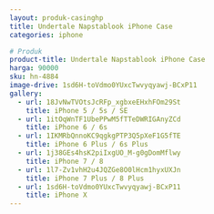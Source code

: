 ```yaml
---
layout: produk-casinghp
title: Undertale Napstablook iPhone Case
categories: iphone

# Produk
product-title: Undertale Napstablook iPhone Case
harga: 90000
sku: hn-4884
image-drive: 1sd6H-toVdmo0YUxcTwvyqyawj-BCxP11
gallery:
  - url: 18JvNwTVOtsJcRFp_xgbxeEHxhFOm29St
    title: iPhone 5 / 5s / SE
  - url: 1itOqWnTF1UbePPwM5fTTeDWRIGAnyZCd
    title: iPhone 6 / 6s
  - url: 1IKMRbQnnoKC9qgkgPTP3Q5pXeF1G5fTE
    title: iPhone 6 Plus / 6s Plus
  - url: 1j38GEs4hsK2piIxgUO_M-g0gDomMflwy
    title: iPhone 7 / 8
  - url: 1l7-Zv1vhH2u4JQZGe8O0lHcm1hyxUXJn
    title: iPhone 7 Plus / 8 Plus
  - url: 1sd6H-toVdmo0YUxcTwvyqyawj-BCxP11
    title: iPhone X
---
```

